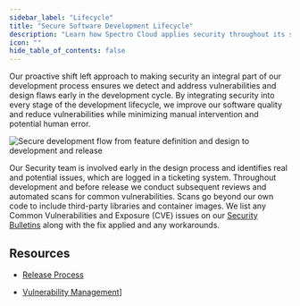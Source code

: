 ```yaml
---
sidebar_label: "Lifecycle"
title: "Secure Software Development Lifecycle"
description: "Learn how Spectro Cloud applies security throughout its software development lifecycle."
icon: ""
hide_table_of_contents: false
---
```


Our proactive shift left approach to making security an integral part of our development process ensures we detect and
address vulnerabilities and design flaws early in the development cycle. By integrating security into every stage of the
development lifecycle, we improve our software quality and reduce vulnerabilities while minimizing manual intervention
and potential human error.

![Secure development flow from feature definition and design to development and release](/security_dev_lifecycle.webp)

Our Security team is involved early in the design process and identifies real and potential issues, which are logged in
a ticketing system. Throughout development and before release we conduct subsequent reviews and automated scans for
common vulnerabilities. Scans go beyond our own code to include third-party libraries and container images. We list any
Common Vulnerabilities and Exposure (CVE) issues on our
[Security Bulletins](../security-bulletins/security-bulletins.md) along with the fix applied and any workarounds.

## Resources

- [Release Process](release-process.md)

- [Vulnerability Management](../vulnerability-management/vulnerability-management.md)]
